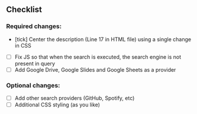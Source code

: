 ## Checklist

### Required changes:
- [tick] Center the description (Line 17 in HTML file) using a single change in CSS
- [ ] Fix JS so that when the search is executed, the search engine is not present in query
- [ ] Add Google Drive, Google Slides and Google Sheets as a provider

### Optional changes:
- [ ] Add other search providers (GitHub, Spotify, etc)
- [ ] Additional CSS styling (as you like)
